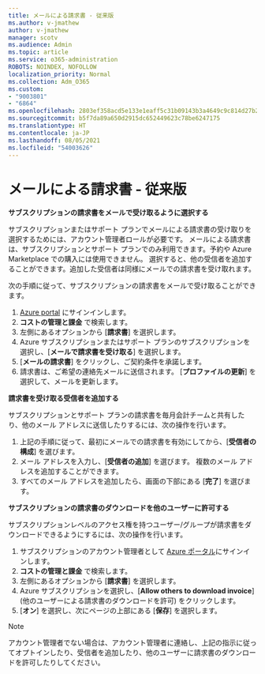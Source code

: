 ```yaml
---
title: メールによる請求書 - 従来版
ms.author: v-jmathew
author: v-jmathew
manager: scotv
ms.audience: Admin
ms.topic: article
ms.service: o365-administration
ROBOTS: NOINDEX, NOFOLLOW
localization_priority: Normal
ms.collection: Adm_O365
ms.custom:
- "9003801"
- "6864"
ms.openlocfilehash: 2803ef358acd5e133e1eaff5c31b09143b3a4649c9c814d27b214585487c0e7e
ms.sourcegitcommit: b5f7da89a650d2915dc652449623c78be6247175
ms.translationtype: HT
ms.contentlocale: ja-JP
ms.lasthandoff: 08/05/2021
ms.locfileid: "54003626"
---
```

# <a name="e-mail-invoice---legacy"></a>メールによる請求書 - 従来版

**サブスクリプションの請求書をメールで受け取るように選択する**

サブスクリプションまたはサポート プランでメールによる請求書の受け取りを選択するためには、アカウント管理者ロールが必要です。 メールによる請求書は、サブスクリプションとサポート プランでのみ利用できます。予約や Azure Marketplace での購入には使用できません。 選択すると、他の受信者を追加することができます。追加した受信者は同様にメールでの請求書を受け取れます。

次の手順に従って、サブスクリプションの請求書をメールで受け取ることができます。

1. [Azure portal](https://portal.azure.com/) にサインインします。
2. **コストの管理と課金** で検索します。
3. 左側にあるオプションから [**請求書**] を選択します。
4. Azure サブスクリプションまたはサポート プランのサブスクリプションを選択し、[**メールで請求書を受け取る**] を選択します。
5. [**メールの請求書**] をクリックし、ご契約条件を承諾します。
6. 請求書は、ご希望の連絡先メールに送信されます。 [**プロファイルの更新**] を選択して、メールを更新します。

**請求書を受け取る受信者を追加する**

サブスクリプションとサポート プランの請求書を毎月会計チームと共有したり、他のメール アドレスに送信したりするには、次の操作を行います。

1. 上記の手順に従って、最初にメールでの請求書を有効にしてから、[**受信者の構成**] を選びます。
2. メール アドレスを入力し、[**受信者の追加**] を選びます。 複数のメール アドレスを追加することができます。
3. すべてのメール アドレスを追加したら、画面の下部にある [**完了**] を選びます。

**サブスクリプションの請求書のダウンロードを他のユーザーに許可する**

サブスクリプションレベルのアクセス権を持つユーザー/グループが請求書をダウンロードできるようにするには、次の操作を行います。

1. サブスクリプションのアカウント管理者として [Azure ポータル](https://portal.azure.com/)にサインインします。
2. **コストの管理と課金** で検索します。
3. 左側にあるオプションから [**請求書**] を選択します。
4. Azure サブスクリプションを選択し、[**Allow others to download invoice**] (他のユーザーによる請求書のダウンロードを許可) をクリックします。
5. [**オン**] を選択し、次にページの上部にある [**保存**] を選択します。

> [!NOTE]
アカウント管理者でない場合は、アカウント管理者に連絡し、上記の指示に従ってオプトインしたり、受信者を追加したり、他のユーザーに請求書のダウンロードを許可したりしてください。
